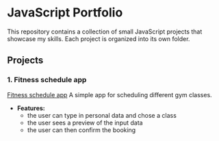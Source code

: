 # JavaScript Portfolio

This repository contains a collection of small JavaScript projects that showcase my skills. Each project is organized into its own folder.

## Projects

### 1. Fitness schedule app 
[Fitness schedule app](https://github.com/StefanChervenkov/js-portfolio-projects/blob/main/01.%20Fitness-class-schedule/index.html)
A simple app for scheduling different gym classes. 
- **Features:**
    - the user can type in personal data and chose a class
    - the user sees a preview of the input data
    - the user can then confirm the booking



